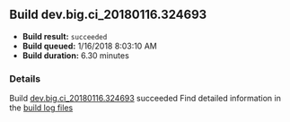 ## Build dev.big.ci_20180116.324693
- **Build result:** `succeeded`
- **Build queued:** 1/16/2018 8:03:10 AM
- **Build duration:** 6.30 minutes
### Details
Build [dev.big.ci_20180116.324693](https://winappstudio.visualstudio.com/web/build.aspx?pcguid=a4ef43be-68ce-4195-a619-079b4d9834c2&builduri=vstfs%3a%2f%2f%2fBuild%2fBuild%2f24693) succeeded
Find detailed information in the [build log files](https://uwpctdiags.blob.core.windows.net/buildlogs/dev.big.ci_20180116.324693_logs.zip)
